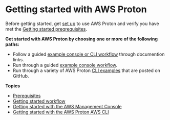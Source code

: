 # Getting started with AWS Proton<a name="ag-getting-started"></a>

Before getting started, get [set up](ag-setting-up.md) to use AWS Proton and verify you have met the [Getting started preqrequisites](getting-started-prerequisites.md)\.

**Get started with AWS Proton by choosing one or more of the following paths:**
+ Follow a guided [example console or CLI workflow](ag-admin-workflow.md) through documention links\.
+ Run through a guided [example console workflow](ag-getting-started-console.md)\.
+ Run through a variety of AWS Proton [CLI examples](ag-getting-started-cli.md) that are posted on GitHub\.



**Topics**
+ [Prerequisites](getting-started-prerequisites.md)
+ [Getting started workflow](ag-admin-workflow.md)
+ [Getting started with the AWS Management Console](ag-getting-started-console.md)
+ [Getting started with the AWS Proton AWS CLI](ag-getting-started-cli.md)